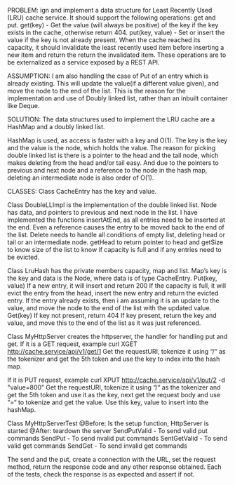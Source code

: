 PROBLEM:
ign and implement a data structure for Least Recently Used (LRU) cache service.
It should
support the following operations: get and put.
get(key) - Get the value (will always be positive) of the key if the key exists
in the cache,
otherwise return 404.
put(key, value) - Set or insert the value if the key is not already present.
When the cache
reached its capacity, it should invalidate the least recently used item before
inserting a new item
and return the return the invalidated item.
These operations are to be externalized as a service exposed by a REST API.

ASSUMPTION: I am also handling the case of Put of an entry which is already
existing. This will update the value(if a different value given), and move the
node to the end of the list. This is the reason for the implementation and use
of Doubly linked list, rather than an inbuilt container like Deque.

SOLUTION:
The data structures used to implement the LRU cache are a HashMap and a doubly
linked list.

HashMap is used, as access is faster with a key and O(1). The key is the key
and the value is the node, which holds the value.
The reason for picking double linked list is there is a pointer to the head and
the tail node, which makes deleting from the head and/or tail easy. And due to
the pointers to previous and next node and a reference to the node in the hash
map, deleting an intermediate node is also order of O(1).

CLASSES:
Class CacheEntry has the key and value.

Class DoubleLLImpl is the implementation of the double linked list.
Node has data, and pointers to previous and next node in the list.
I have implemented the functions insertAtEnd, as all entries need to be
inserted at the end. Even a reference causes the entry to be moved back to the
end of the list.
Delete needs to handle all conditions of empty list, deleting head or tail or
an intermediate node.
getHead to return pointer to head and getSize to know size of the list to know
if capacity is full and if any entries need to be evicted.

Class LruHash has the private members capacity, map and list.
Map’s key is the key and data is the Node, where data is of type CacheEntry.
Put(key, value)
If a new entry, it will insert and return 200
If the capacity is full, it will evict the entry from the head, insert the new
entry and return the evicted entry.
If the entry already exists, then i am assuming it is an update to the value,
and move the node to the end of the list with the updated value.
Get(key)
If key not present, return 404
If key present, return the key and value, and move this to the end of the list
as it was just referenced.

Class MyHttpServer creates the httpserver, the handler for handling put and
get.
If it is a GET request, example curl XGET http://cache.service/api/v1/get/1
Get the requestURI, tokenize it using “/“ as the tokenizer and get the 5th
token and use the key to index into the hash map.

If it is PUT request, example curl XPUT http://cache.service/api/v1/put/2 -d
"value=800”
Get the requestURI, tokenize it using “/“ as the tokenizer and get the 5th
token and use it as the key, next get the request body and use “=“ to tokenize
and get the value. Use this key, value to insert into the hashMap.


Class MyHttpServerTest
@Before: Is the setup function, HttpServer is started
@After: teardown the server
SendPutValid - To send valid put commands
SendPut - To send nvalid put commands
SentGetValid - To send valid get commands
SendGet - To send invalid get commands

The send and the put, create a connection with the URL, set the request method,
return the response code and any other response obtained.
Each of the tests, check the response is as expected and assert if not.
